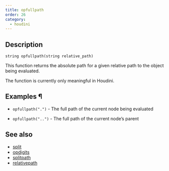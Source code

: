 ```yaml
---
title: opfullpath
order: 26
category:
  - houdini
---
```


## Description

`string opfullpath(string relative_path)`

This function returns the absolute path for a given relative path to the
object being evaluated.

The function is currently only meaningful in Houdini.

## Examples ¶

- `opfullpath(".")` \- The full path of the current node being evaluated

- `opfullpath("..")` \- The full path of the current node’s parent

## See also

- [split](split.html)
- [opdigits](opdigits.html)
- [splitpath](splitpath.html)
- [relativepath](relativepath.html)
